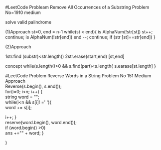 #LeetCode Probleam
Remove All Occurrences of a Substring
Problem No=1910 medium 

solve valid palindrome 

(1)Approach
st=0, end = n-1
while(st < end){
    is AlphaNum(!str[st]) st++; continue;
    is AlphaNum(!str[end]) end --; continue;
    if (str [st]==str[end])
}


(2)Approach

1str.find (substr)<str.length()
2str.erase(start,end)
[st,end]


concept
while(s.length()>0 && s.find(part)<s.length{
    s.earase[st.length]
}




#LeetCode Problem
Reverse Words in a String Problem No 151 Medium
<br>
Approach 
<br>
Reverse(s.begin(), s.end());
<br>
for(i=0; i<n; i++)
{
<br>
string word = "";
<br>
while(i<n && s[i]! =' '){
<br>
word += s[i];
<br>

i++;
}
<br>
reserve(word.begin(), word.end());
<br>
if (word.begin() >0)
<br>
ans +="" + word;
}

}



